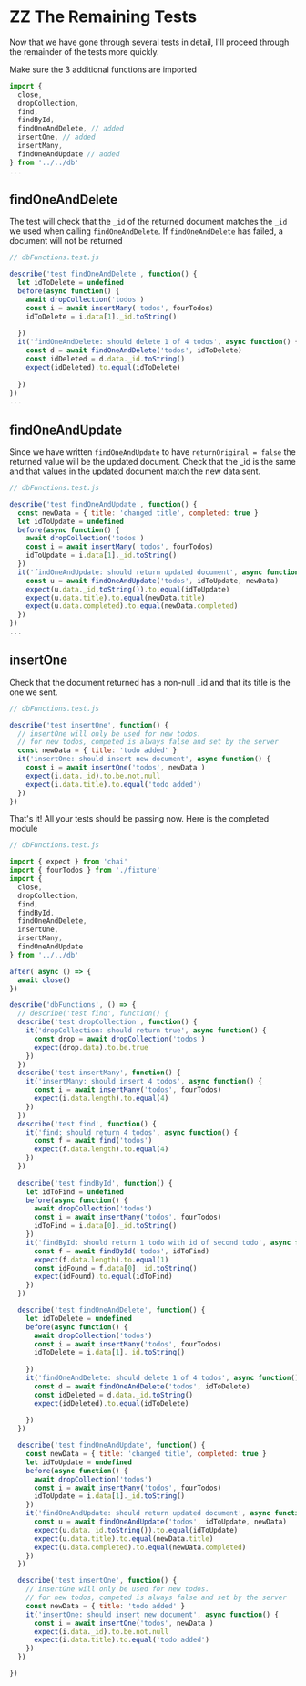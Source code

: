 # ZZ The Remaining Tests

Now that we have gone through several tests in detail, I'll proceed through the remainder of the tests more quickly.

Make sure the 3 additional functions are imported
```js
import {
  close,
  dropCollection,
  find,
  findById,
  findOneAndDelete, // added
  insertOne, // added
  insertMany,
  findOneAndUpdate // added
} from '../../db'
...
```
## findOneAndDelete

The test will check that the `_id` of the returned document matches the `_id` we used when calling `findOneAndDelete`. If `findOneAndDelete` has failed, a document will not be returned

```js
// dbFunctions.test.js

describe('test findOneAndDelete', function() {
  let idToDelete = undefined
  before(async function() {
    await dropCollection('todos')
    const i = await insertMany('todos', fourTodos)
    idToDelete = i.data[1]._id.toString()
    
  })
  it('findOneAndDelete: should delete 1 of 4 todos', async function() {
    const d = await findOneAndDelete('todos', idToDelete)
    const idDeleted = d.data._id.toString()
    expect(idDeleted).to.equal(idToDelete)
    
  })
})
...
```

## findOneAndUpdate

Since we have written `findOneAndUpdate` to have `returnOriginal = false` the returned value will be the updated document. Check that the _id is the same and that values in the updated document match the new data sent.


```js
// dbFunctions.test.js

describe('test findOneAndUpdate', function() {
  const newData = { title: 'changed title', completed: true }
  let idToUpdate = undefined
  before(async function() {
    await dropCollection('todos')
    const i = await insertMany('todos', fourTodos)
    idToUpdate = i.data[1]._id.toString()
  })
  it('findOneAndUpdate: should return updated document', async function() {
    const u = await findOneAndUpdate('todos', idToUpdate, newData)
    expect(u.data._id.toString()).to.equal(idToUpdate)
    expect(u.data.title).to.equal(newData.title)
    expect(u.data.completed).to.equal(newData.completed)
  })
})
...
```

## insertOne

Check that the document returned has a non-null _id and that its title is the one we sent.

```js
// dbFunctions.test.js

describe('test insertOne', function() {
  // insertOne will only be used for new todos.
  // for new todos, competed is always false and set by the server
  const newData = { title: 'todo added' }
  it('insertOne: should insert new document', async function() {
    const i = await insertOne('todos', newData )
    expect(i.data._id).to.be.not.null
    expect(i.data.title).to.equal('todo added')
  })
})
```

That's it! All your tests should be passing now. Here is the completed module

```js
// dbFunctions.test.js

import { expect } from 'chai'
import { fourTodos } from './fixture'
import {
  close,
  dropCollection,
  find,
  findById,
  findOneAndDelete,
  insertOne,
  insertMany,
  findOneAndUpdate
} from '../../db'

after( async () => {
  await close()
})

describe('dbFunctions', () => {
  // describe('test find', function() {
  describe('test dropCollection', function() {
    it('dropCollection: should return true', async function() {
      const drop = await dropCollection('todos')
      expect(drop.data).to.be.true
    })
  })
  describe('test insertMany', function() {
    it('insertMany: should insert 4 todos', async function() {
      const i = await insertMany('todos', fourTodos)
      expect(i.data.length).to.equal(4)
    })
  })
  describe('test find', function() {
    it('find: should return 4 todos', async function() {
      const f = await find('todos')
      expect(f.data.length).to.equal(4)
    })
  })
    
  describe('test findById', function() {
    let idToFind = undefined
    before(async function() {
      await dropCollection('todos')
      const i = await insertMany('todos', fourTodos)
      idToFind = i.data[0]._id.toString()
    })
    it('findById: should return 1 todo with id of second todo', async function() {
      const f = await findById('todos', idToFind)
      expect(f.data.length).to.equal(1)
      const idFound = f.data[0]._id.toString()
      expect(idFound).to.equal(idToFind)
    })
  })

  describe('test findOneAndDelete', function() {
    let idToDelete = undefined
    before(async function() {
      await dropCollection('todos')
      const i = await insertMany('todos', fourTodos)
      idToDelete = i.data[1]._id.toString()
      
    })
    it('findOneAndDelete: should delete 1 of 4 todos', async function() {
      const d = await findOneAndDelete('todos', idToDelete)
      const idDeleted = d.data._id.toString()
      expect(idDeleted).to.equal(idToDelete)
      
    })
  })

  describe('test findOneAndUpdate', function() {
    const newData = { title: 'changed title', completed: true }
    let idToUpdate = undefined
    before(async function() {
      await dropCollection('todos')
      const i = await insertMany('todos', fourTodos)
      idToUpdate = i.data[1]._id.toString()
    })
    it('findOneAndUpdate: should return updated document', async function() {
      const u = await findOneAndUpdate('todos', idToUpdate, newData)
      expect(u.data._id.toString()).to.equal(idToUpdate)
      expect(u.data.title).to.equal(newData.title)
      expect(u.data.completed).to.equal(newData.completed)
    })
  })

  describe('test insertOne', function() {
    // insertOne will only be used for new todos.
    // for new todos, competed is always false and set by the server
    const newData = { title: 'todo added' }
    it('insertOne: should insert new document', async function() {
      const i = await insertOne('todos', newData )
      expect(i.data._id).to.be.not.null
      expect(i.data.title).to.equal('todo added')
    })
  })

})

```